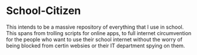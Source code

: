 # School-Citizen
This intends to be a massive repository of everything that I use in school. This spans from trolling scripts for online apps, to full internet circumvention for the people who want to use their school internet without the worry of being blocked from certin websies or their IT department spying on them. 
